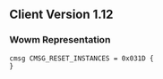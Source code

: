 ## Client Version 1.12

### Wowm Representation
```rust,ignore
cmsg CMSG_RESET_INSTANCES = 0x031D {
}

```
